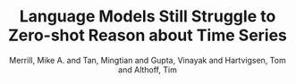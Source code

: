 ---
author: Merrill, Mike A. and Tan, Mingtian and Gupta, Vinayak and Hartvigsen, Tom and Althoff, Tim
booktitle: Proceedings of the 2024 Conference on Empirical Methods in Natural Language Processing
title: Language Models Still Struggle to Zero-shot Reason about Time Series
year: '2024'
pdf: merrillLanguageModelsStill2024.pdf
thumbnail: merrillLanguageModels.png
--- 